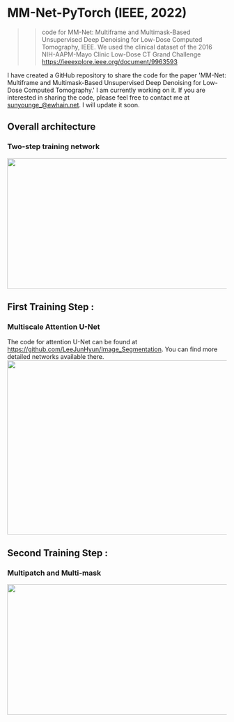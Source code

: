# MM-Net-PyTorch (IEEE, 2022)
>> code for MM-Net: Multiframe and Multimask-Based Unsupervised Deep Denoising for Low-Dose Computed Tomography, IEEE.
>> We used the clinical dataset of the 2016 NIH-AAPM-Mayo Clinic Low-Dose CT Grand Challenge
>> https://ieeexplore.ieee.org/document/9963593
>>


I have created a GitHub repository to share the code for the paper 'MM-Net: Multiframe and Multimask-Based Unsupervised Deep Denoising for Low-Dose Computed Tomography.' I am currently working on it. 
If you are interested in sharing the code, please feel free to contact me at sunyounge_@ewhain.net. I will update it soon.
## Overall architecture
### Two-step training network 
<img src="https://github.com/sunyoungIT/MM-Net/assets/51948046/73c2d380-6998-409b-bf4e-28bf84ac46da" width="600" height="300"/>

## First Training Step :
### Multiscale Attention U-Net 
The code for attention U-Net can be found at https://github.com/LeeJunHyun/Image_Segmentation. You can find more detailed networks available there. 
<img src="https://github.com/sunyoungIT/MM-Net/assets/51948046/f2632b7c-1b0d-4841-b306-6a7acab1b784" width="700" height="400"/>

## Second Training Step :
### Multipatch and Multi-mask 
<img src="https://github.com/sunyoungIT/MM-Net/assets/51948046/e43a6036-6dbd-4473-aef4-de1aaa3f40f9" width="900" height="300"/>
